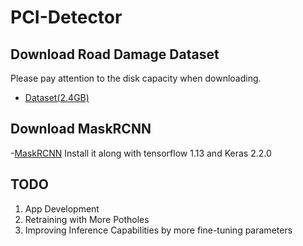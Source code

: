 # PCI-Detector

## Download Road Damage Dataset
Please pay attention to the disk capacity when downloading.
- [Dataset(2.4GB)](https://mycityreport.s3-ap-northeast-1.amazonaws.com/02_RoadDamageDataset/public_data/Japan/RDD2020_data.tar.gz)

## Download MaskRCNN

-[MaskRCNN](https://github.com/matterport/Mask_RCNN)
Install it along with tensorflow 1.13 and Keras 2.2.0

## TODO
1. App Development
2. Retraining with More Potholes
3. Improving Inference Capabilities by more fine-tuning parameters
